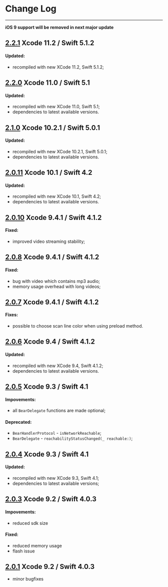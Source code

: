 # Change Log

---

**iOS 9 support will be removed in next major update**

## [2.2.1](https://github.com/bear2b/bear_sdk_demo_ios/releases/tag/2.2.1) Xcode 11.2 / Swift 5.1.2

#### Updated:
* recompiled with new XCode 11.2, Swift 5.1.2;

## [2.2.0](https://github.com/bear2b/bear_sdk_demo_ios/releases/tag/2.2.0) Xcode 11.0 / Swift 5.1

#### Updated:
* recompiled with new XCode 11.0, Swift 5.1;
* dependencies to latest available versions.

## [2.1.0](https://github.com/bear2b/bear_sdk_demo_ios/releases/tag/2.1.0) Xcode 10.2.1 / Swift 5.0.1

#### Updated:
* recompiled with new XCode 10.2.1, Swift 5.0.1;
* dependencies to latest available versions.

## [2.0.11](https://github.com/bear2b/bear_sdk_demo_ios/releases/tag/2.0.11) Xcode 10.1 / Swift 4.2

#### Updated:
* recompiled with new XCode 10.1, Swift 4.2;
* dependencies to latest available versions.

## [2.0.10](https://github.com/bear2b/bear_sdk_demo_ios/releases/tag/2.0.10) Xcode 9.4.1 / Swift 4.1.2

#### Fixed:
* improved video streaming stability;

## [2.0.8](https://github.com/bear2b/bear_sdk_demo_ios/releases/tag/2.0.8) Xcode 9.4.1 / Swift 4.1.2

#### Fixed:
* bug with video which contains mp3 audio;
* memory usage overhead with long videos;

## [2.0.7](https://github.com/bear2b/bear_sdk_demo_ios/releases/tag/2.0.7) Xcode 9.4.1 / Swift 4.1.2

#### Fixes:
* possible to choose scan line color when using preload method.

## [2.0.6](https://github.com/bear2b/bear_sdk_demo_ios/releases/tag/2.0.6) Xcode 9.4 / Swift 4.1.2

#### Updated:
* recompiled with new XCode 9.4, Swift 4.1.2;
* dependencies to latest available versions.

## [2.0.5](https://github.com/bear2b/bear_sdk_demo_ios/releases/tag/2.0.5) Xcode 9.3 / Swift 4.1

#### Impovements:
* all `BearDelegate` functions are made optional;

#### Deprecated:
*  `BearHandlerProtocol` - `isNetworkReachable`;
*  `BearDelegate` -  `reachabilityStatusChanged(_ reachable:)`;

## [2.0.4](https://github.com/bear2b/bear_sdk_demo_ios/releases/tag/2.0.4) Xcode 9.3 / Swift 4.1

#### Updated:
* recompiled with new XCode 9.3, Swift 4.1;
* dependencies to latest available versions;

## [2.0.3](https://github.com/bear2b/bear_sdk_demo_ios/releases/tag/2.0.3) Xcode 9.2 / Swift 4.0.3

#### Impovements:
* reduced sdk size

#### Fixed:
* reduced memory usage
* flash issue

## [2.0.1](https://github.com/bear2b/bear_sdk_demo_ios/releases/tag/2.0.1) Xcode 9.2 / Swift 4.0.3

* minor bugfixes
